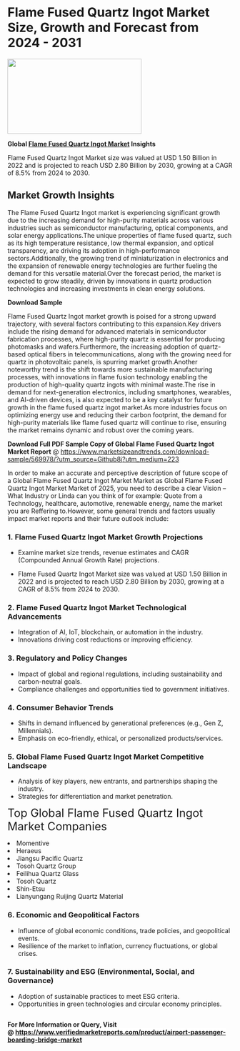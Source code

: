 <H1>Flame Fused Quartz Ingot Market Size, Growth and Forecast from 2024 - 2031</H1><img class="aligncenter size-medium wp-image-584254" src="https://thirdeyenews.in/wp-content/uploads/2024/09/Global-Market-Research-300x168.jpeg" alt="" width="300" height="168" /><p><strong>Global&nbsp;<a href="https://www.marketsizeandtrends.com/download-sample/569978/?utm_source=Github8j?utm_medium=223">Flame Fused Quartz Ingot Market</a> Insights</strong></p><p>Flame Fused Quartz Ingot Market size was valued at USD 1.50 Billion in 2022 and is projected to reach USD 2.80 Billion by 2030, growing at a CAGR of 8.5% from 2024 to 2030.</p><p><h2>Market Growth Insights</h2> <p>The Flame Fused Quartz Ingot market is experiencing significant growth due to the increasing demand for high-purity materials across various industries such as semiconductor manufacturing, optical components, and solar energy applications.The unique properties of flame fused quartz, such as its high temperature resistance, low thermal expansion, and optical transparency, are driving its adoption in high-performance sectors.Additionally, the growing trend of miniaturization in electronics and the expansion of renewable energy technologies are further fueling the demand for this versatile material.Over the forecast period, the market is expected to grow steadily, driven by innovations in quartz production technologies and increasing investments in clean energy solutions.</p> <p><strong>Download Sample</strong></p> <p>Flame Fused Quartz Ingot market growth is poised for a strong upward trajectory, with several factors contributing to this expansion.Key drivers include the rising demand for advanced materials in semiconductor fabrication processes, where high-purity quartz is essential for producing photomasks and wafers.Furthermore, the increasing adoption of quartz-based optical fibers in telecommunications, along with the growing need for quartz in photovoltaic panels, is spurring market growth.Another noteworthy trend is the shift towards more sustainable manufacturing processes, with innovations in flame fusion technology enabling the production of high-quality quartz ingots with minimal waste.The rise in demand for next-generation electronics, including smartphones, wearables, and AI-driven devices, is also expected to be a key catalyst for future growth in the flame fused quartz ingot market.As more industries focus on optimizing energy use and reducing their carbon footprint, the demand for high-purity materials like flame fused quartz will continue to rise, ensuring the market remains dynamic and robust over the coming years.</p> <p><span class=""><strong>Download Full PDF Sample Copy of Global Flame Fused Quartz Ingot Market Report</strong> @ <a href="https://www.marketsizeandtrends.com/download-sample/569978/?utm_source=Github8j?utm_medium=223" target="_blank">https://www.marketsizeandtrends.com/download-sample/569978/?utm_source=Github8j?utm_medium=223</a></span></p><p>In order to make an accurate and perceptive description of future scope of a Global&nbsp;Flame Fused Quartz Ingot Market Market as Global&nbsp;Flame Fused Quartz Ingot Market Market of 2025, you need to describe a clear Vision &ndash; What Industry or Linda can you think of for example: Quote from a Technology, healthcare, automotive, renewable energy, name the market you are Reffering to.However, some general trends and factors usually impact market reports and their future outlook include:</p><h3>1.&nbsp;<strong>Flame Fused Quartz Ingot Market Growth Projections</strong></h3><ul><li>Examine market size trends, revenue estimates and CAGR (Compounded Annual Growth Rate) projections.</li><li><p>Flame Fused Quartz Ingot Market size was valued at USD 1.50 Billion in 2022 and is projected to reach USD 2.80 Billion by 2030, growing at a CAGR of 8.5% from 2024 to 2030.</p></li></ul><h3>2.&nbsp;<strong>Flame Fused Quartz Ingot Market Technological Advancements</strong></h3><ul><li>Integration of AI, IoT, blockchain, or automation in the industry.</li><li>Innovations driving cost reductions or improving efficiency.</li></ul><h3>3.&nbsp;<strong>Regulatory and Policy Changes</strong></h3><ul><li>Impact of global and regional regulations, including sustainability and carbon-neutral goals.</li><li>Compliance challenges and opportunities tied to government initiatives.</li></ul><h3>4.&nbsp;<strong>Consumer Behavior Trends</strong></h3><ul><li>Shifts in demand influenced by generational preferences (e.g., Gen Z, Millennials).</li><li>Emphasis on eco-friendly, ethical, or personalized products/services.</li></ul><h3>5.&nbsp;<strong>Global Flame Fused Quartz Ingot Market Competitive Landscape</strong></h3><ul><li>Analysis of key players, new entrants, and partnerships shaping the industry.</li><li>Strategies for differentiation and market penetration.</li></ul><p data-pm-slice="1 1 []"><span style="color: inherit; font-family: inherit; font-size: 25px;">Top Global Flame Fused Quartz Ingot Market Companies</span></p><div class="" data-test-id=""><p><li>Momentive</li><li> Heraeus</li><li> Jiangsu Pacific Quartz</li><li> Tosoh Quartz Group</li><li> Feilihua Quartz Glass</li><li> Tosoh Quartz</li><li> Shin-Etsu</li><li> Lianyungang Ruijing Quartz Material</li></p></div><h3>6.&nbsp;<strong>Economic and Geopolitical Factors</strong></h3><ul><li>Influence of global economic conditions, trade policies, and geopolitical events.</li><li>Resilience of the market to inflation, currency fluctuations, or global crises.</li></ul><h3>7.&nbsp;<strong>Sustainability and ESG (Environmental, Social, and Governance)</strong></h3><ul><li>Adoption of sustainable practices to meet ESG criteria.</li><li>Opportunities in green technologies and circular economy principles.</li></ul><h2><strong style="font-size: 14px;">For More Information or Query, Visit @&nbsp;</strong><a style="background-color: #ffffff; font-size: 14px;" href="https://www.marketsizeandtrends.com/report/flame-fused-quartz-ingot-market/" target="_blank">https://www.verifiedmarketreports.com/product/airport-passenger-boarding-bridge-market</a></h2>